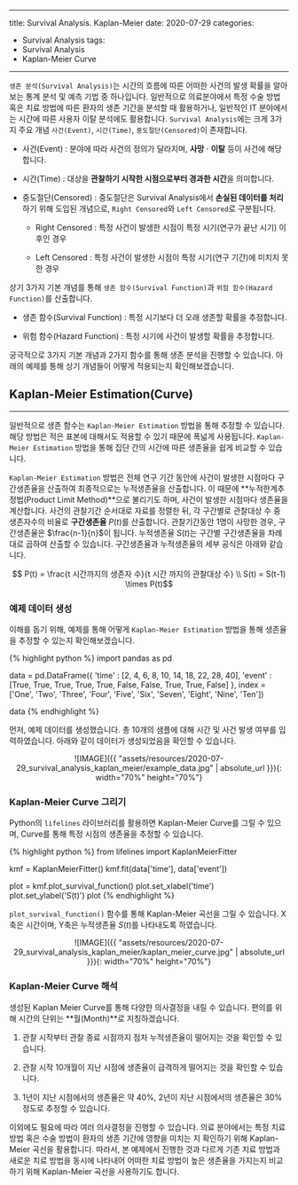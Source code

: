 

---
title: Survival Analysis. Kaplan-Meier
date: 2020-07-29
categories:
- Survival Analysis
tags:
- Survival Analysis
- Kaplan-Meier Curve
---

`생존 분석(Survival Analysis)`는 시간의 흐름에 따른 어떠한 사건의 발생 확률을 알아보는 통계 분석 및 예측 기법 중 하나입니다. 일반적으로 의료분야에서 특정 수술 방법 혹은 치료 방법에 따른 환자의 생존 기간을 분석할 때 활용하거나, 일반적인 IT 분야에서는 시간에 따른 사용자 이탈 분석에도 활용합니다. `Survival Analysis`에는 크게 3가지 주요 개념 `사건(Event)`, `시간(Time)`, `중도절단(Censored)`이 존재합니다. 

* 사건(Event) : 분야에 따라 사건의 정의가 달라지며, **사망** $\cdot$ **이탈** 등이 사건에 해당합니다.

* 시간(Time) : 대상을 **관찰하기 시작한 시점으로부터 경과한 시간**을 의미합니다.

* 중도절단(Censored) : 중도절단은 Survival Analysis에서 **손실된 데이터를 처리**하기 위해 도입된 개념으로,   `Right Censored`와 `Left Censored`로 구분됩니다.
    * Right Censored : 특정 사건이 발생한 시점이 특정 시기(연구가 끝난 시기) 이후인 경우

    * Left Censored : 특정 사건이 발생한 시점이 특정 시기(연구 기간)에 미치지 못한 경우
    
상기 3가지 기본 개념를 통해 `생존 함수(Survival Function)`과 `위험 함수(Hazard Function)`를 산출합니다. 
* 생존 함수(Survival Function) : 특정 시기보다 더 오래 생존할 확률을 추정합니다.

* 위험 함수(Hazard Function) : 특정 시기에 사건이 발생할 확률을 추정합니다.

궁극적으로 3가지 기본 개념과 2가지 함수를 통해 생존 분석을 진행할 수 있습니다. 아래의 예제를 통해 상기 개념들이 어떻게 적용되는지 확인해보겠습니다.

## Kaplan-Meier Estimation(Curve)
---

일반적으로 생존 함수는 `Kaplan-Meier Estimation` 방법을 통해 추정할 수 있습니다. 해당 방법은 적은 표본에 대해서도 적용할 수 있기 때문에 폭넓게 사용됩니다. `Kaplan-Meier Estimation` 방법을 통해 집단 간의 시간에 따른 생존율을 쉽게 비교할 수 있습니다.


`Kaplan-Meier Estimation` 방법은 전체 연구 기간 동안에 사건이 발생한 시점마다 구간생존율을 산출하여 최종적으로는 누적생존율을 산출합니다. 이 때문에 **누적한계추정법(Product Limit Method)**으로 불리기도 하며, 사건이 발생한 시점마다 생존율을 계산합니다. 사건의 관찰기간 순서대로 자료를 정렬한 뒤, 각 구간별로 관찰대상 수 중 생존자수의 비율로 **구간생존율** $P(t)$를 산출합니다. 관찰기간동안 1명이 사망한 경우, 구간생존율은 $\frac{n-1}{n}$이 됩니다. 누적생존율 $S(t)$는 구간별 구간생존율을 차례대로 곱하여 산출할 수 있습니다. 구간생존율과 누적생존율의 세부 공식은 아래와 같습니다.

$$ P(t) = \frac{t 시간까지의 생존자 수}{t 시간 까지의 관찰대상 수} \\ S(t) = S(t-1) \times P(t)$$

### 예제 데이터 생성
이해를 돕기 위해, 예제를 통해 어떻게 `Kaplan-Meier Estimation` 방법을 통해 생존율을 추정할 수 있는지 확인해보겠습니다.

{% highlight python %}
import pandas as pd

data = pd.DataFrame({
    'time' : [2, 4, 6, 8, 10, 14, 18, 22, 28, 40],
    'event' : [True, True, True, True, True, False, False, True, True, False]
}, index = ['One', 'Two', 'Three', 'Four', 'Five', 'Six', 'Seven', 'Eight', 'Nine', 'Ten'])

data
{% endhighlight %}

먼저, 예제 데이터를 생성했습니다. 총 10개의 샘플에 대해 시간 및 사건 발생 여부를 입력하였습니다. 아래와 같이 데이터가 생성되었음을 확인할 수 있습니다.

<center>

![IMAGE]({{ "assets/resources/2020-07-29_survival_analysis_kaplan_meier/example_data.jpg" | absolute_url }}){: width="70%" height="70%"}

</center>


### Kaplan-Meier Curve 그리기

Python의 `lifelines` 라이브러리를 활용하면 Kaplan-Meier Curve를 그릴 수 있으며, Curve를 통해 특정 시점의 생존율을 추정할 수 있습니다. 

{% highlight python %}
from lifelines import KaplanMeierFitter

kmf = KaplanMeierFitter()
kmf.fit(data['time'], data['event'])

plot = kmf.plot_survival_function()
plot.set_xlabel('time')
plot.set_ylabel('S(t)')
plot
{% endhighlight %}

`plot_survival_function()` 함수를 통해 Kaplan-Meier 곡선을 그릴 수 있습니다. X축은 시간이며, Y축은 누적생존율 $S(t)$를 나타내도록 하였습니다.

<center>

![IMAGE]({{ "assets/resources/2020-07-29_survival_analysis_kaplan_meier/kaplan_meier_curve.jpg" | absolute_url }}){: width="70%" height="70%"}

</center>

### Kaplan-Meier Curve 해석
생성된 Kaplan Meier Curve를 통해 다양한 의사결정을 내릴 수 있습니다. 편의를 위해 시간의 단위는 **월(Month)**로 지칭하겠습니다.

1) 관찰 시작부터 관찰 종료 시점까지 점차 누적생존율이 떨어지는 것을 확인할 수 있습니다.

1) 관찰 시작 10개월이 지난 시점에 생존율이 급격하게 떨어지는 것을 확인할 수 있습니다.

1) 1년이 지난 시점에서의 생존율은 약 40%, 2년이 지난 시점에서의 생존율은 30% 정도로 추정할 수 있습니다.

이외에도 필요에 따라 여러 의사결정을 진행할 수 있습니다. 의료 분야에서는 특정 치료 방법 혹은 수술 방법이 환자의 생존 기간에 영향을 미치는 지 확인하기 위해 Kaplan-Meier 곡선을 활용합니다. 따라서, 본 예제에서 진행한 것과 다르게 기존 치료 방법과 새로운 치료 방법을 동시에 나타내어 어떠한 치료 방법이 높은 생존율을 가지는지 비교하기 위해 Kaplan-Meier 곡선을 사용하기도 합니다.

